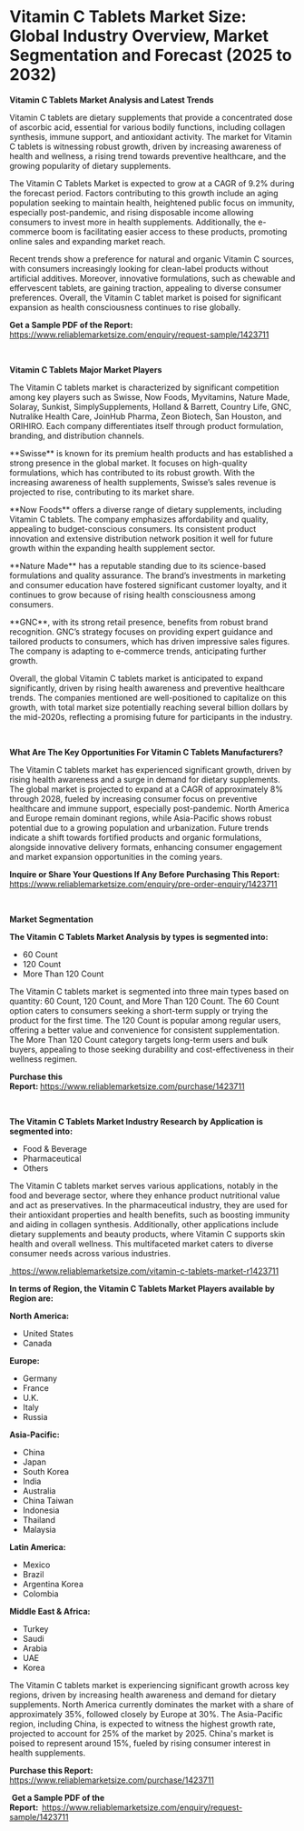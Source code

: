 <p><h1>Vitamin C Tablets Market Size: Global Industry Overview, Market Segmentation and Forecast (2025 to 2032)</h1></p><p><strong>Vitamin C Tablets Market Analysis and Latest Trends</strong></p>
<p><p>Vitamin C tablets are dietary supplements that provide a concentrated dose of ascorbic acid, essential for various bodily functions, including collagen synthesis, immune support, and antioxidant activity. The market for Vitamin C tablets is witnessing robust growth, driven by increasing awareness of health and wellness, a rising trend towards preventive healthcare, and the growing popularity of dietary supplements.</p><p>The Vitamin C Tablets Market is expected to grow at a CAGR of 9.2% during the forecast period. Factors contributing to this growth include an aging population seeking to maintain health, heightened public focus on immunity, especially post-pandemic, and rising disposable income allowing consumers to invest more in health supplements. Additionally, the e-commerce boom is facilitating easier access to these products, promoting online sales and expanding market reach. </p><p>Recent trends show a preference for natural and organic Vitamin C sources, with consumers increasingly looking for clean-label products without artificial additives. Moreover, innovative formulations, such as chewable and effervescent tablets, are gaining traction, appealing to diverse consumer preferences. Overall, the Vitamin C tablet market is poised for significant expansion as health consciousness continues to rise globally.</p></p>
<p><strong>Get a Sample PDF of the Report:&nbsp;</strong> <a href="https://www.reliablemarketsize.com/enquiry/request-sample/1423711?utm_campaign=2520&utm_medium=2&utm_source=Github&utm_content=ia&utm_term=19042025&utm_id=vitamin-c-tablets">https://www.reliablemarketsize.com/enquiry/request-sample/1423711</a></p>
<p>&nbsp;</p>
<p><strong>Vitamin C Tablets Major Market Players</strong></p>
<p><p>The Vitamin C tablets market is characterized by significant competition among key players such as Swisse, Now Foods, Myvitamins, Nature Made, Solaray, Sunkist, SimplySupplements, Holland & Barrett, Country Life, GNC, Nutralike Health Care, JoinHub Pharma, Zeon Biotech, San Houston, and ORIHIRO. Each company differentiates itself through product formulation, branding, and distribution channels.</p><p>**Swisse** is known for its premium health products and has established a strong presence in the global market. It focuses on high-quality formulations, which has contributed to its robust growth. With the increasing awareness of health supplements, Swisse’s sales revenue is projected to rise, contributing to its market share.</p><p>**Now Foods** offers a diverse range of dietary supplements, including Vitamin C tablets. The company emphasizes affordability and quality, appealing to budget-conscious consumers. Its consistent product innovation and extensive distribution network position it well for future growth within the expanding health supplement sector.</p><p>**Nature Made** has a reputable standing due to its science-based formulations and quality assurance. The brand’s investments in marketing and consumer education have fostered significant customer loyalty, and it continues to grow because of rising health consciousness among consumers.</p><p>**GNC**, with its strong retail presence, benefits from robust brand recognition. GNC’s strategy focuses on providing expert guidance and tailored products to consumers, which has driven impressive sales figures. The company is adapting to e-commerce trends, anticipating further growth.</p><p>Overall, the global Vitamin C tablets market is anticipated to expand significantly, driven by rising health awareness and preventive healthcare trends. The companies mentioned are well-positioned to capitalize on this growth, with total market size potentially reaching several billion dollars by the mid-2020s, reflecting a promising future for participants in the industry.</p></p>
<p>&nbsp;</p>
<p><strong>What Are The Key Opportunities For Vitamin C Tablets Manufacturers?</strong></p>
<p><p>The Vitamin C tablets market has experienced significant growth, driven by rising health awareness and a surge in demand for dietary supplements. The global market is projected to expand at a CAGR of approximately 8% through 2028, fueled by increasing consumer focus on preventive healthcare and immune support, especially post-pandemic. North America and Europe remain dominant regions, while Asia-Pacific shows robust potential due to a growing population and urbanization. Future trends indicate a shift towards fortified products and organic formulations, alongside innovative delivery formats, enhancing consumer engagement and market expansion opportunities in the coming years.</p></p>
<p><strong>Inquire or Share Your Questions If Any Before Purchasing This Report:</strong> <a href="https://www.reliablemarketsize.com/enquiry/pre-order-enquiry/1423711?utm_campaign=2520&utm_medium=2&utm_source=Github&utm_content=ia&utm_term=19042025&utm_id=vitamin-c-tablets">https://www.reliablemarketsize.com/enquiry/pre-order-enquiry/1423711</a></p>
<p>&nbsp;</p>
<p><strong>Market Segmentation</strong></p>
<p><strong>The Vitamin C Tablets Market Analysis by types is segmented into:</strong></p>
<p><ul><li>60 Count</li><li>120 Count</li><li>More Than 120 Count</li></ul></p>
<p><p>The Vitamin C tablets market is segmented into three main types based on quantity: 60 Count, 120 Count, and More Than 120 Count. The 60 Count option caters to consumers seeking a short-term supply or trying the product for the first time. The 120 Count is popular among regular users, offering a better value and convenience for consistent supplementation. The More Than 120 Count category targets long-term users and bulk buyers, appealing to those seeking durability and cost-effectiveness in their wellness regimen.</p></p>
<p><strong>Purchase this Report:&nbsp;</strong><a href="https://www.reliablemarketsize.com/purchase/1423711?utm_campaign=2520&utm_medium=2&utm_source=Github&utm_content=ia&utm_term=19042025&utm_id=vitamin-c-tablets">https://www.reliablemarketsize.com/purchase/1423711</a></p>
<p>&nbsp;</p>
<p><strong>The Vitamin C Tablets Market Industry Research by Application is segmented into:</strong></p>
<p><ul><li>Food & Beverage</li><li>Pharmaceutical</li><li>Others</li></ul></p>
<p><p>The Vitamin C tablets market serves various applications, notably in the food and beverage sector, where they enhance product nutritional value and act as preservatives. In the pharmaceutical industry, they are used for their antioxidant properties and health benefits, such as boosting immunity and aiding in collagen synthesis. Additionally, other applications include dietary supplements and beauty products, where Vitamin C supports skin health and overall wellness. This multifaceted market caters to diverse consumer needs across various industries.</p></p>
<p><a href="https://www.reliablemarketsize.com/vitamin-c-tablets-market-r1423711?utm_campaign=2520&utm_medium=2&utm_source=Github&utm_content=ia&utm_term=19042025&utm_id=vitamin-c-tablets">&nbsp;https://www.reliablemarketsize.com/vitamin-c-tablets-market-r1423711</a></p>
<p><strong>In terms of Region, the Vitamin C Tablets Market Players available by Region are:</strong></p>
<p>
    <p> <strong> North America: </strong>
        <ul>
            <li>United States</li>
            <li>Canada</li>
        </ul>
        </p> 
    <p> <strong> Europe: </strong>
        <ul>
            <li>Germany</li>
            <li>France</li>
            <li>U.K.</li>
            <li>Italy</li>
            <li>Russia</li>
        </ul>
        </p> 
    <p> <strong> Asia-Pacific: </strong>
        <ul>
            <li>China</li>
            <li>Japan</li>
            <li>South Korea</li>
            <li>India</li>
            <li>Australia</li>
            <li>China Taiwan</li>
            <li>Indonesia</li>
            <li>Thailand</li>
            <li>Malaysia</li>
        </ul>
        </p> 
    <p> <strong> Latin America: </strong>
        <ul>
            <li>Mexico</li>
            <li>Brazil</li>
            <li>Argentina Korea</li>
            <li>Colombia</li>
        </ul>
        </p> 
    <p> <strong> Middle East & Africa: </strong>
        <ul>
            <li>Turkey</li>
            <li>Saudi</li>
            <li>Arabia</li>
            <li>UAE</li>
            <li>Korea</li>
        </ul>
    </p>
    </p>
<p><p>The Vitamin C tablets market is experiencing significant growth across key regions, driven by increasing health awareness and demand for dietary supplements. North America currently dominates the market with a share of approximately 35%, followed closely by Europe at 30%. The Asia-Pacific region, including China, is expected to witness the highest growth rate, projected to account for 25% of the market by 2025. China's market is poised to represent around 15%, fueled by rising consumer interest in health supplements.</p></p>
<p><strong>Purchase this Report: </strong><a href="https://www.reliablemarketsize.com/purchase/1423711?utm_campaign=2520&utm_medium=2&utm_source=Github&utm_content=ia&utm_term=19042025&utm_id=vitamin-c-tablets">https://www.reliablemarketsize.com/purchase/1423711</a></p>
<p>&nbsp;<strong>Get a Sample PDF of the Report:&nbsp;&nbsp;</strong><a href="https://www.reliablemarketsize.com/enquiry/request-sample/1423711?utm_campaign=2520&utm_medium=2&utm_source=Github&utm_content=ia&utm_term=19042025&utm_id=vitamin-c-tablets">https://www.reliablemarketsize.com/enquiry/request-sample/1423711</a></p>
<p><strong></strong></p>
<p><p></p><p></p><p></p></p>